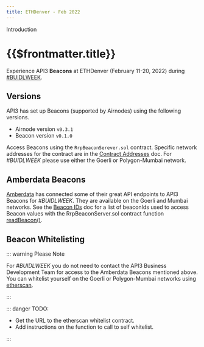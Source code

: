 ```yaml
---
title: ETHDenver - Feb 2022
---
```


<TitleSpan>Introduction</TitleSpan>

# {{$frontmatter.title}}

<TocHeader />
<TOC class="table-of-contents" :include-level="[2,3]" />

Experience API3 **Beacons** at ETHDenver (February 11-20, 2022) during
[#BUIDLWEEK](https://www.ethdenver.com/buidlweek).

## Versions

API3 has set up Beacons (supported by Airnodes) using the following versions.

- Airnode version `v0.3.1`
- Beacon version `v0.1.0`

Access Beacons using the `RrpBeaconSerever.sol` contract. Specific network
addresses for the contract are in the
[Contract Addresses](../reference/contract-addresses.md) doc. For _#BUIDLWEEK_
please use either the Goerli or Polygon-Mumbai network.

## Amberdata Beacons

[Amberdata](https://amberdata.io) has connected some of their great API
endpoints to API3 Beacons for _#BUIDLWEEK_. They are available on the Goerli and
Mumbai networks. See the [Beacon IDs](../reference/beacon-ids.md) doc for a list
of beaconIds used to access Beacon values with the RrpBeaconServer.sol contract
function [readBeacon()](../functions/read-beacon.md).

## Beacon Whitelisting

::: warning Please Note

For _#BUIDLWEEK_ you do not need to contact the API3 Business Development Team
for access to the Amberdata Beacons mentioned above. You can whitelist yourself
on the Goerli or Polygon-Mumbai networks using
[etherscan](https://etherscan.io/).

:::

::: danger TODO:

- Get the URL to the etherscan whitelist contract.
- Add instructions on the function to call to self whitelist.

:::

